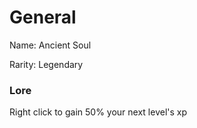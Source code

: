 # General
Name: Ancient Soul

Rarity: Legendary

### Lore
Right click to gain 50% your next level's xp
